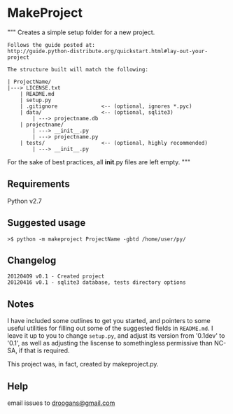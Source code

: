MakeProject
===========

"""
Creates a simple setup folder for a new project.

    Follows the guide posted at:
    http://guide.python-distribute.org/quickstart.html#lay-out-your-project

    The structure built will match the following:

    | ProjectName/
    |---> LICENSE.txt
        | README.md
        | setup.py
        | .gitignore              <-- (optional, ignores *.pyc)
        | data/                   <-- (optional, sqlite3)
            | ---> projectname.db
        | projectname/
            | ---> __init__.py
            | ---> projectname.py
        | tests/                  <-- (optional, highly recommended)
            | ---> __init__.py

For the sake of best practices, all __init__.py files are left empty.
"""

Requirements
------------
Python v2.7

Suggested usage
---------------

    >$ python -m makeproject ProjectName -gbtd /home/user/py/

Changelog
---------
    20120409 v0.1 - Created project
    20120416 v0.1 - sqlite3 database, tests directory options

Notes
-----
I have included some outlines to get you started, and pointers to 
some useful utilities for filling out some of the suggested fields in
`README.md`. I leave it up to you to change `setup.py`, and adjust its 
version from '0.1dev' to '0.1', as well as adjusting the liscense to 
somethingless permissive than NC-SA, if that is required.

This project was, in fact, created by makeproject.py.

Help
----
email issues to droogans@gmail.com

